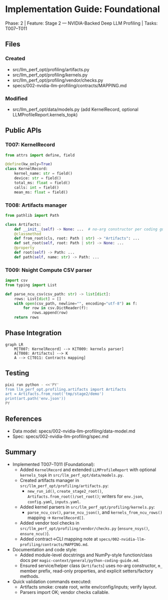 # Implementation Guide: Foundational

Phase: 2 | Feature: Stage 2 — NVIDIA-Backed Deep LLM Profiling | Tasks: T007–T011

## Files

### Created
- src/llm_perf_opt/profiling/artifacts.py
- src/llm_perf_opt/profiling/kernels.py
- src/llm_perf_opt/profiling/vendor/checks.py
- specs/002-nvidia-llm-profiling/contracts/MAPPING.md

### Modified
- src/llm_perf_opt/data/models.py (add KernelRecord, optional LLMProfileReport.kernels_topk)

## Public APIs

### T007: KernelRecord

```python
from attrs import define, field

@define(kw_only=True)
class KernelRecord:
    kernel_name: str = field()
    device: str = field()
    total_ms: float = field()
    calls: int = field()
    mean_ms: float = field()
```

### T008: Artifacts manager

```python
from pathlib import Path

class Artifacts:
    def __init__(self) -> None: ...  # no-arg constructor per coding guide
    @classmethod
    def from_root(cls, root: Path | str) -> "Artifacts": ...
    def set_root(self, root: Path | str) -> None: ...
    @property
    def root(self) -> Path: ...
    def path(self, name: str) -> Path: ...
```

### T009: Nsight Compute CSV parser

```python
import csv
from typing import List

def parse_ncu_csv(csv_path: str) -> list[dict]:
    rows: List[dict] = []
    with open(csv_path, newline="", encoding="utf-8") as f:
        for row in csv.DictReader(f):
            rows.append(row)
    return rows
```

## Phase Integration

```mermaid
graph LR
    M[T007: KernelRecord] --> K[T009: kernels parser]
    A[T008: Artifacts] --> K
    A --> C[T011: Contracts mapping]
```

## Testing

```bash
pixi run python - <<'PY'
from llm_perf_opt.profiling.artifacts import Artifacts
art = Artifacts.from_root('tmp/stage2/demo')
print(art.path('env.json'))
PY
```

## References
- Data model: specs/002-nvidia-llm-profiling/data-model.md
- Spec: specs/002-nvidia-llm-profiling/spec.md

## Summary
- Implemented T007–T011 (Foundational):
  - Added `KernelRecord` and extended `LLMProfileReport` with optional `kernels_topk` in `src/llm_perf_opt/data/models.py`.
  - Created artifacts manager in `src/llm_perf_opt/profiling/artifacts.py`:
    - `new_run_id()`, `create_stage2_root()`, `Artifacts.from_root()/set_root()`; writers for `env.json`, `config.yaml`, `inputs.yaml`.
  - Added kernel parsers in `src/llm_perf_opt/profiling/kernels.py`:
    - `parse_ncu_csv()`, `parse_ncu_json()`, and `kernels_from_ncu_rows()` mapping → `KernelRecord[]`.
  - Added vendor tool checks in `src/llm_perf_opt/profiling/vendor/checks.py` (`ensure_nsys()`, `ensure_ncu()`).
  - Added contract→CLI mapping note at `specs/002-nvidia-llm-profiling/contracts/MAPPING.md`.
- Documentation and code style:
  - Added module-level docstrings and NumPy-style function/class docs per `magic-context/general/python-coding-guide.md`.
  - Ensured service/helper class (`Artifacts`) uses no-arg constructor, `m_` member prefix, read-only properties, and explicit setters/factory methods.
- Quick validation commands executed:
  - Artifacts smoke: create root, write env/config/inputs; verify layout.
  - Parsers import OK; vendor checks callable.
